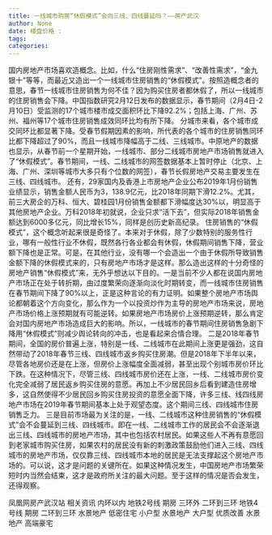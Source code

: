```yaml
---
title: 一线城市购房“休假模式”会向三线、四线蔓延吗？——房产武汉
author: None
date: 楼盘价格 : 
tags: 
categories: 
---
```

                        
<!-- more -->
国内房地产市场喜欢造概念。比如，什么“住房刚性需求”、“改善性需求”，“金九银十”等等，而最近又造出一个一线城市住房销售的“休假模式”。按照造概念者的意思，春节一线城市住房销售为何不佳？因为购买住房者都休假了，所以一线城市的住房销售会下降。中国指数研究2月12日发布的数据显示，春节期间（2月4日-2月10日）受监测的17个城市楼市成交面积环比下降92.2%；包括上海、广州、苏州、福州等17个城市住房销售成效同环比均有所下降。
分城市来看，各个城市成交同环比都显著下降。受春节假期因素的影响，所代表的各个城市的住房销售同环比都下降超过了90%，而且一线城市降幅高于二线、三线城市。中原地产的数据也显示，从春节前一个星期开始，一线城市、部分二线城市房地产市场销售就进入了“休假模式”。春节期间，一线、二线城市的网签数据基本上暂时停止（北京、上海、广州、深圳等城市大多只有个位数的网签），春节长假房地产交易主要发生在三线、四线城市。
还有，29家国内及香港上市房地产企业公布2019年1月份销售业绩显示，销售金额人民币为3，138.9亿元，比2018年同期下滑12.2%。尤其，前三大房企的万科、恒大、碧桂园1月份销售金额都下滑幅度达30%以，明显高于其他房地产企业。万科2018年初就说，企业只求“活下去”，但实际2018年销售金额达到6000多亿元，同比增长15%，同样是创历史新高纪录。
住房销售的“休假模式”，这个概念听起来很是奇怪了。本来对于休假，除了少数特别的服务性行业，哪有一般性行业不休假，既然各行各业都会有休假，休假期间销售下降，营业额下降也是正常。可是，在其他行业，没有哪一个会造出一个由于休假所导致销售金额下降的休假模式来的，只有房地产市场才是这样。那么造出这样的十分奇怪的房地产销售“休假模式”来，无外乎想达以下目的。一是当前不少人都在说国内房地产市场正在处于转折期，由过度繁荣向逐渐向淡化时期转变，而一线城市住房销售在春节期间下降了90%以上，正是这种言论的有力证明。如果整个房地产市场舆论都朝着这个方向变化，那么作为一个以投资炒作为主导的房地产市场来说，房地产市场价格上涨预期就有可能逆转。如果房地产市场房价上涨预期逆转，那么肯定会对国内房地产市场造成巨大的影响。所以，一线城市的春节期间住房销售急剧下降用“休假模式”则减少舆论转向的冲击，也是看起来合情合理。
二是2018年春节期间，全国的房价普遍上涨，特别是一线、二线城市在此期间上涨更是强劲，这自然带动了2018年春节三线、四线城市返乡购买住房潮。但是2018年下半年以来，尽管各地房价还是在上涨，但房价上涨幅度全面减弱，甚至出现个别城市房价环比下跌。在这种情况下，尽管三线、四线城市房价还在上涨，一线、二线城市房价变化完全减弱了居民返乡购买住房的意愿。再加上不少居民回乡后看到建造住房增多，这自然使得不少居民回乡购买住房投资的意愿全面下降，许多三线、线四线房地产市场在2019年春节期间基本上处于观望态度。这个期间三线、四线城市住房销售乏力。
三是目前市场最为关注的是，一线、二线城市这种住房销售的“休假模式”会不会蔓延到三线、四线城市。即在一线、二线城市工作的居民会不会逐渐退出三线、四线城市的房地产市场，其中也包括农村居民。如果这些人不再有意愿回到老家城市购买住房，如果农村的居民没有新的刺激政策鼓励他们进入三线、四线城市的房地产市场，仅仅靠三线、四线城市本地的居民是无法支撑起这个房地产市场的。可以说，这才是问题的关键所在。如果这种情况发生，中国房地产市场繁荣短时内当然会结束，这才是政府所关注的最大问题。至于这样的情况是否会发生，还得观察。
                        
                        
                        
                        
                                        
                    
                    
                
                    
                    
                    
                
                    
                
凤凰网房产武汉站
相关资讯
内环以内 地铁2号线
期房 三环外
二环到三环 地铁4号线
期房 二环到三环
水景地产 低密住宅
小户型 水景地产
大户型 优质改善
水景地产 高端豪宅
	                        
	                    
	                        
	                    
